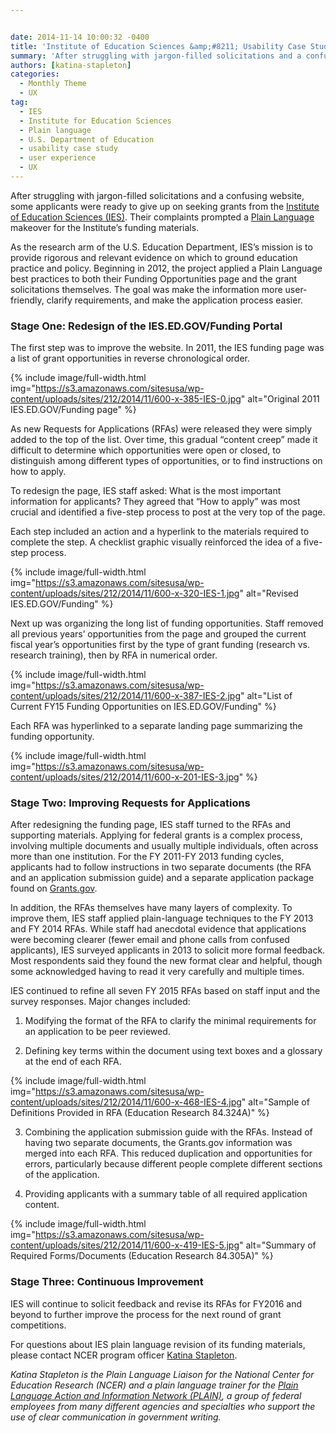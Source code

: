 ```yaml
---


date: 2014-11-14 10:00:32 -0400
title: 'Institute of Education Sciences &amp;#8211; Usability Case Study'
summary: 'After struggling with jargon-filled solicitations and a confusing website, some applicants were ready to give up on seeking grants from the Institute&nbsp;of Education Sciences (IES). Their complaints prompted a Plain Language makeover for the Institute’s funding materials. As the research arm of the U.S. Education Department, IES’s mission is to provide rigorous and relevant evidence'
authors: [katina-stapleton]
categories:
  - Monthly Theme
  - UX
tag:
  - IES
  - Institute for Education Sciences
  - Plain language
  - U.S. Department of Education
  - usability case study
  - user experience
  - UX
---
```


After struggling with jargon-filled solicitations and a confusing website, some applicants were ready to give up on seeking grants from the [Institute of Education Sciences (IES)](http://ies.ed.gov/funding/). Their complaints prompted a [Plain Language](https://www.WHATEVER/2014/04/16/how-to-tell-your-agencys-story-plainly/) makeover for the Institute’s  funding materials.

As the research arm of the U.S. Education Department, IES’s  mission is to provide rigorous and relevant evidence on which to ground education practice and policy. Beginning in 2012, the project applied a Plain Language best practices to both their Funding Opportunities page and the grant solicitations themselves. The goal was make the information more user-friendly, clarify requirements, and make the application process easier.

### Stage One: Redesign of the IES.ED.GOV/Funding Portal

The first step was to improve the website. In 2011, the IES funding page was a list of grant opportunities in reverse chronological order.


{% include image/full-width.html img="https://s3.amazonaws.com/sitesusa/wp-content/uploads/sites/212/2014/11/600-x-385-IES-0.jpg" alt="Original 2011 IES.ED.GOV/Funding page" %}

As new Requests for Applications (RFAs) were released they were simply added to the top of the list. Over time, this gradual “content creep” made it difficult to determine which opportunities were open or closed, to distinguish among different types of opportunities, or to find instructions on how to apply.

To redesign the page, IES staff asked: What is the most important information for applicants? They agreed that “How to apply” was most crucial and identified a five-step process to post at the very top of the page.

Each step included an action and a hyperlink to the materials required to complete the step. A checklist graphic visually reinforced the idea of a five-step process.


{% include image/full-width.html img="https://s3.amazonaws.com/sitesusa/wp-content/uploads/sites/212/2014/11/600-x-320-IES-1.jpg" alt="Revised IES.ED.GOV/Funding" %}

Next up was organizing the long list of funding opportunities. Staff removed all previous years’ opportunities from the page and grouped the current fiscal year’s  opportunities first by the type of grant funding (research vs. research training), then by RFA in numerical order.


{% include image/full-width.html img="https://s3.amazonaws.com/sitesusa/wp-content/uploads/sites/212/2014/11/600-x-387-IES-2.jpg" alt="List of Current FY15 Funding Opportunities on IES.ED.GOV/Funding" %}

Each RFA was hyperlinked to a separate landing page summarizing the funding opportunity.


{% include image/full-width.html img="https://s3.amazonaws.com/sitesusa/wp-content/uploads/sites/212/2014/11/600-x-201-IES-3.jpg" %}

### Stage Two: Improving Requests for Applications

After redesigning the funding page, IES staff turned to the RFAs and supporting materials. Applying for federal grants is a complex process, involving multiple documents and usually multiple individuals, often across more than one institution. For the FY 2011-FY 2013 funding cycles, applicants had to follow instructions in two separate documents (the RFA and an application submission guide) and a separate application package found on [Grants.gov](http://www.grants.gov/).

In addition, the RFAs themselves have many layers of complexity. To improve them, IES staff applied plain-language techniques to the FY 2013 and FY 2014 RFAs. While staff had anecdotal evidence that applications were becoming clearer (fewer email and phone calls from confused applicants), IES surveyed applicants in 2013 to solicit more formal feedback. Most respondents said they found the new format clear and helpful, though some acknowledged having to read it very carefully and multiple times.

IES continued to refine all seven FY 2015 RFAs based on staff input and the survey responses. Major changes included:

1. Modifying the format of the RFA to clarify the minimal requirements for an application to be peer reviewed.

2. Defining key terms within the document using text boxes and a glossary at the end of each RFA.


{% include image/full-width.html img="https://s3.amazonaws.com/sitesusa/wp-content/uploads/sites/212/2014/11/600-x-468-IES-4.jpg" alt="Sample of Definitions Provided in RFA (Education Research 84.324A)" %}

3. Combining the application submission guide with the RFAs. Instead of having two separate documents, the Grants.gov information was merged into each RFA. This reduced duplication and opportunities for errors, particularly because different people complete different sections of the application.

4. Providing applicants with a summary table of all required application content.


{% include image/full-width.html img="https://s3.amazonaws.com/sitesusa/wp-content/uploads/sites/212/2014/11/600-x-419-IES-5.jpg" alt="Summary of Required Forms/Documents (Education Research 84.305A)" %}

### Stage Three: Continuous Improvement

IES will continue to solicit feedback and revise its RFAs for FY2016 and beyond to further improve the process for the next round of grant competitions.

For questions about IES plain language revision of its funding materials, please contact NCER program officer [Katina Stapleton](mailto:Katina.Stapleton@ed.gov).

_Katina Stapleton is the Plain Language Liaison for the National Center for Education Research (NCER) and a plain language trainer for the [Plain Language Action and Information Network (PLAIN)](http://www.plainlanguage.gov/), a group of federal employees from many different agencies and specialties who support the use of clear communication in government writing._